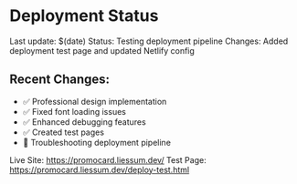 # Deployment Status

Last update: $(date)
Status: Testing deployment pipeline
Changes: Added deployment test page and updated Netlify config

## Recent Changes:
- ✅ Professional design implementation
- ✅ Fixed font loading issues
- ✅ Enhanced debugging features
- ✅ Created test pages
- 🔧 Troubleshooting deployment pipeline

Live Site: https://promocard.liessum.dev/
Test Page: https://promocard.liessum.dev/deploy-test.html
